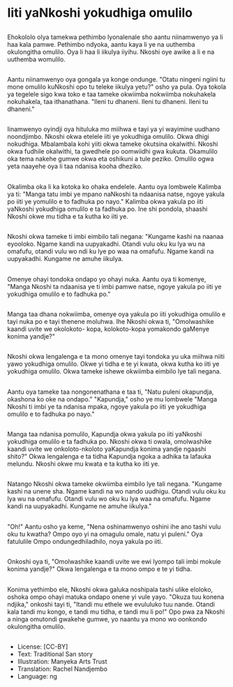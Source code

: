 # Iiti yaNkoshi yokudhiga omulilo

##
Ehokololo olya tamekwa pethimbo lyonalenale sho aantu niinamwenyo ya li haa kala pamwe. Pethimbo ndyoka, aantu kaya li ye na uuthemba okulongitha omulilo. Oya li haa li iikulya iiyihu. Nkoshi oye awike a li e na uuthemba womulilo.

##
Aantu niinamwenyo oya gongala ya konge ondunge. "Otatu ningeni ngiini tu mone omulilo kuNkoshi opo tu teleke iikulya yetu?" osho ya pula. Oya tokola ya tegelele sigo kwa toko e taa tameke okwiimba nokwiimba nokuhakela nokuhakela, taa ithanathana. "Ileni tu dhaneni. Ileni tu dhaneni. Ileni tu dhaneni."

##
Iinamwenyo oyindji oya hituluka mo miihwa e tayi ya yi wayimine uudhano noondjimbo. Nkoshi okwa etelele iiti ye yokudhiga omulilo. Okwa dhigi nokudhiga. Mbalambala kohi yiiti okwa tameke okutsina okalwithi. Nkoshi okwa fudhile okalwithi, ta gwedhele po oomwiidhi gwa kukuta. Okamulilo oka tema nakehe gumwe okwa eta oshikuni a tule peziko. Omulilo ogwa yeta naayehe oya li taa ndanisa kooha dheziko.

##
Okalimba oka li ka kotoka ko ohaka endelele. Aantu oya lombwele Kalimba ya ti: "Manga tatu imbi ye mpano naNkoshi ta ndaanisa natse, ngoye yakula po iiti ye yomulilo e to fadhuka po nayo." Kalimba okwa yakula po iiti yaNkoshi yokudhiga omulilo e ta fadhuka po. Ine shi pondola, shaashi Nkoshi okwe mu tidha e ta kutha ko iiti ye.

##
Nkoshi okwa tameke ti imbi eimbilo tali negana: "Kungame kashi na naanaa eyooloko. Ngame kandi na uupyakadhi. Otandi vulu oku ku lya wu na omafufu, otandi vulu wo ndi ku lye po waa na omafufu. Ngame kandi na uupyakadhi. Kungame ne amuhe iikulya.

##
Omenye ohayi tondoka ondapo yo ohayi nuka. Aantu oya ti komenye, "Manga Nkoshi ta ndaanisa ye ti imbi pamwe natse, ngoye yakula po iiti ye yokudhiga omulilo e to fadhuka po."

##
Manga taa dhana nokwiimba, omenye oya yakula po iiti yokudhiga omulilo e tayi nuka po e tayi thenene moluhwa. Ihe Nkoshi okwa ti, "Omolwashike kaandi uvite we okolokoto- kopa, kolokoto-kopa yomakondo gaMenye konima yandje?"

##
Nkoshi okwa lengalenga e ta mono omenye tayi tondoka yu uka miihwa niiti yawo yokudhiga omulilo. Okwe yi tidha e te yi kwata, okwa kutha ko iiti ye yokudhiga omulilo. Okwa tameke ishewe okwiimba eimbilo lye tali negana.

##
Aantu oya tameke taa nongonenathana e taa ti, "Natu puleni okapundja, okashona ko oke na ondapo." "Kapundja," osho ye mu lombwele "Manga Nkoshi ti imbi ye ta ndanisa mpaka, ngoye yakula po iiti ye yokudhiga omulilo e to fadhuka po nayo."

##
Manga taa ndanisa pomulilo, Kapundja okwa yakula po iiti yaNkoshi yokudhiga omulilo e ta fadhuka po. Nkoshi okwa ti owala, omolwashike kaandi uvite we onkoloto-nkoloto yaKapundja konima yandje ngaashi shito?" Okwa lengalenga e ta tidha Kapundja ngoka a adhika ta lafauka melundu. Nkoshi okwe mu kwata e ta kutha ko iiti ye.

##
Natango Nkoshi okwa tameke okwiimba eimbilo lye tali negana. "Kungame kashi na unene sha. Ngame kandi na wo nando uudhigu. Otandi vulu oku ku lya wu na omafufu. Otandi vulu wo oku ku lya waa na omafufu. Ngame kandi na uupyakadhi. Kungame ne amuhe iikulya."

##
"Oh!" Aantu osho ya keme, "Nena oshinamwenyo oshini ihe ano tashi vulu oku tu kwatha? Ompo oyo yi na omagulu omale, natu yi puleni." Oya fatululile Ompo ondungedhiladhilo, noya yakula po iiti.

##
Onkoshi oya ti, "Omolwashike kaandi uvite we ewi lyompo tali imbi mokule konima yandje?" Okwa lengalenga e ta mono ompo e te yi tidha.

##
Konima yethimbo ele, Nkoshi okwa galuka noshipala tashi ulike eloloko, oshoka ompo ohayi matuka ondapo onene yi vule yayo. "Okuza tuu konena ndjika," onkoshi tayi ti, "Itandi mu ethele we evululuko tuu nande. Otandi kala tandi mu kongo, e tandi mu tidha, e tandi mu li po!" Opo pwa za Nkoshi a ninga omutondi gwakehe gumwe, yo naantu ya mono wo oonkondo okulongitha omulilo.

##
* License: [CC-BY]
* Text: Traditional San story
* Illustration: Manyeka Arts Trust
* Translation: Rachel Nandjembo
* Language: ng
